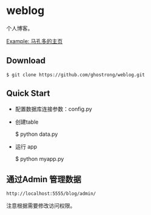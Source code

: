 weblog
======

个人博客。

[Example: 马孔多的主页](http://whoop.vipsinaapp.com/blog/)

Download
--------
    $ git clone https://github.com/ghostrong/weblog.git

Quick Start
-----------

- 配置数据库连接参数：config.py
- 创建table

    $ python data.py
- 运行 app

    $ python myapp.py

通过Admin 管理数据
------------------

    http://localhost:5555/blog/admin/

注意根据需要修改访问权限。




